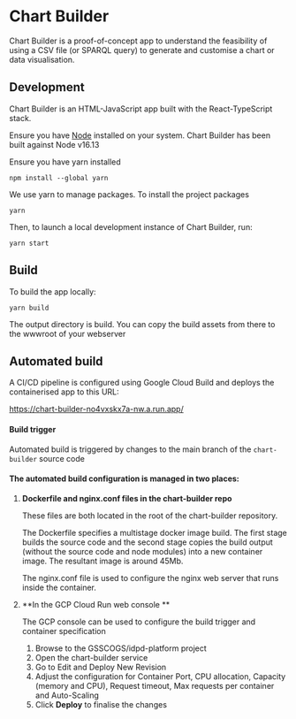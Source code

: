 # Chart Builder

Chart Builder is a proof-of-concept app to understand the feasibility of using a CSV file (or SPARQL query) to generate and customise a chart or data visualisation.

## Development

Chart Builder is an HTML-JavaScript app built with the React-TypeScript stack.

Ensure you have [Node](https://nodejs.org/en/download/) installed on your system. Chart Builder has been built against Node v16.13

Ensure you have yarn installed

    npm install --global yarn

We use yarn to manage packages. To install the project packages

    yarn

Then, to launch a local development instance of Chart Builder, run:

    yarn start

## Build

To build the app locally:

    yarn build

The output directory is build. You can copy the build assets from there to the wwwroot of your webserver



## Automated build

A CI/CD pipeline is configured using Google Cloud Build and deploys the containerised app to this URL:

https://chart-builder-no4vxskx7a-nw.a.run.app/



#### Build trigger

Automated build is triggered by changes to the main branch of the `chart-builder` source code



#### The automated build configuration is managed in two places:

1. **Dockerfile and nginx.conf files in the chart-builder repo**

   These files are both located in the root of the chart-builder repository.

   The Dockerfile specifies a multistage docker image build. The first stage builds the source code and the second stage copies the build output (without the source code and node modules) into a new container image. The resultant image is around 45Mb.

   The nginx.conf file is used to configure the nginx web server that runs inside the container.



2. **In the GCP Cloud Run web console **

   The GCP console can be used to configure the build trigger and container specification

   1. Browse to the GSSCOGS/idpd-platform project
   2. Open the chart-builder service
   3. Go to Edit and Deploy New Revision
   4. Adjust the configuration for Container Port, CPU allocation, Capacity (memory and CPU), Request timeout, Max requests per container and Auto-Scaling
   5. Click **Deploy** to finalise the changes 



